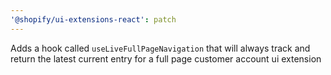 ```yaml
---
'@shopify/ui-extensions-react': patch
---
```


Adds a hook called `useLiveFullPageNavigation` that will always track and return the latest current entry for a full page customer account ui extension
